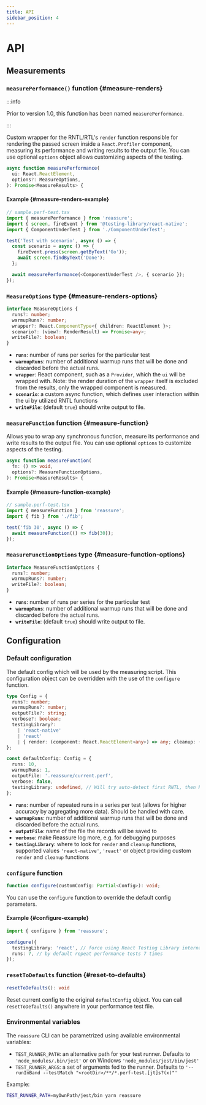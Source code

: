 ```yaml
---
title: API
sidebar_position: 4
---
```


# API

## Measurements

### `measurePerformance()` function {#measure-renders}

:::info

Prior to version 1.0, this function has been named `measurePerformance`.

:::

Custom wrapper for the RNTL/RTL's `render` function responsible for rendering the passed screen inside a `React.Profiler` component,
measuring its performance and writing results to the output file. You can use optional `options` object allows customizing aspects
of the testing.

```ts
async function measurePerformance(
  ui: React.ReactElement,
  options?: MeasureOptions,
): Promise<MeasureResults> {
```

#### Example {#measure-renders-example}

```ts
// sample.perf-test.tsx
import { measurePerformance } from 'reassure';
import { screen, fireEvent } from '@testing-library/react-native';
import { ComponentUnderTest } from './ComponentUnderTest';

test('Test with scenario', async () => {
  const scenario = async () => {
    fireEvent.press(screen.getByText('Go'));
    await screen.findByText('Done');
  };

  await measurePerformance(<ComponentUnderTest />, { scenario });
});
```

### `MeasureOptions` type {#measure-renders-options}

```ts
interface MeasureOptions {
  runs?: number;
  warmupRuns?: number;
  wrapper?: React.ComponentType<{ children: ReactElement }>;
  scenario?: (view?: RenderResult) => Promise<any>;
  writeFile?: boolean;
}
```

- **`runs`**: number of runs per series for the particular test
- **`warmupRuns`**: number of additional warmup runs that will be done and discarded before the actual runs.
- **`wrapper`**: React component, such as a `Provider`, which the `ui` will be wrapped with. Note: the render duration of the `wrapper` itself is excluded from the results, only the wrapped component is measured.
- **`scenario`**: a custom async function, which defines user interaction within the ui by utilized RNTL functions
- **`writeFile`**: (default `true`) should write output to file.

### `measureFunction` function {#measure-function}

Allows you to wrap any synchronous function, measure its performance and write results to the output file. You can use optional `options` to customize aspects of the testing.

```ts
async function measureFunction(
  fn: () => void,
  options?: MeasureFunctionOptions,
): Promise<MeasureResults> {
```

#### Example {#measure-function-example}

```ts
// sample.perf-test.tsx
import { measureFunction } from 'reassure';
import { fib } from './fib';

test('fib 30', async () => {
  await measureFunction(() => fib(30));
});
```

### `MeasureFunctionOptions` type {#measure-function-options}

```ts
interface MeasureFunctionOptions {
  runs?: number;
  warmupRuns?: number;
  writeFile?: boolean;
}
```

- **`runs`**: number of runs per series for the particular test
- **`warmupRuns`**: number of additional warmup runs that will be done and discarded before the actual runs.
- **`writeFile`**: (default `true`) should write output to file.

## Configuration

### Default configuration

The default config which will be used by the measuring script. This configuration object can be overridden with the use
of the `configure` function.

```ts
type Config = {
  runs?: number;
  warmupRuns?: number;
  outputFile?: string;
  verbose?: boolean;
  testingLibrary?:
    | 'react-native'
    | 'react'
    | { render: (component: React.ReactElement<any>) => any; cleanup: () => any };
};
```

```ts
const defaultConfig: Config = {
  runs: 10,
  warmupRuns: 1,
  outputFile: '.reassure/current.perf',
  verbose: false,
  testingLibrary: undefined, // Will try auto-detect first RNTL, then RTL
};
```

- **`runs`**: number of repeated runs in a series per test (allows for higher accuracy by aggregating more data). Should be handled with care.
- **`warmupRuns`**: number of additional warmup runs that will be done and discarded before the actual runs.
- **`outputFile`**: name of the file the records will be saved to
- **`verbose`**: make Reassure log more, e.g. for debugging purposes
- **`testingLibrary`**: where to look for `render` and `cleanup` functions, supported values `'react-native'`, `'react'` or object providing custom `render` and `cleanup` functions

### `configure` function

```ts
function configure(customConfig: Partial<Config>): void;
```

You can use the `configure` function to override the default config parameters.

#### Example {#configure-example}

```ts
import { configure } from 'reassure';

configure({
  testingLibrary: 'react', // force using React Testing Library internally by Reassure to render and cleanup
  runs: 7, // by default repeat performance tests 7 times
});
```

### `resetToDefaults` function {#reset-to-defaults}

```ts
resetToDefaults(): void
```

Reset current config to the original `defaultConfig` object. You can call `resetToDefaults()` anywhere in your performance test file.

### Environmental variables

The `reassure` CLI can be parametrized using available environmental variables:

- `TEST_RUNNER_PATH`: an alternative path for your test runner. Defaults to `'node_modules/.bin/jest'` or on Windows `'node_modules/jest/bin/jest'`
- `TEST_RUNNER_ARGS`: a set of arguments fed to the runner. Defaults to `'--runInBand --testMatch "<rootDir>/**/*.perf-test.[jt]s?(x)"'`

Example:

```sh
TEST_RUNNER_PATH=myOwnPath/jest/bin yarn reassure
```

